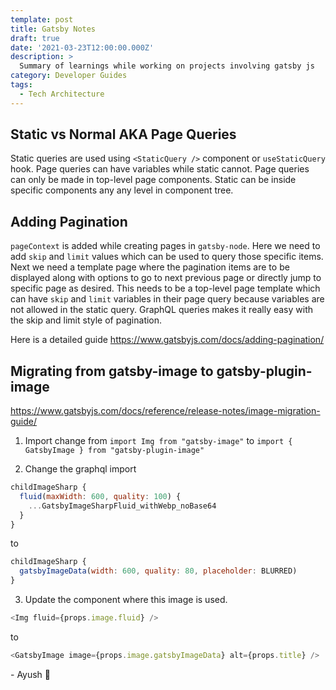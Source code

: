 ```yaml
---
template: post
title: Gatsby Notes
draft: true
date: '2021-03-23T12:00:00.000Z'
description: >
  Summary of learnings while working on projects involving gatsby js
category: Developer Guides
tags:
  - Tech Architecture
---
```


## Static vs Normal AKA Page Queries

Static queries are used using `<StaticQuery />` component or `useStaticQuery` hook.
Page queries can have variables while static cannot.
Page queries can only be made in top-level page components.
Static can be inside specific components any any level in component tree.

## Adding Pagination

`pageContext` is added while creating pages in `gatsby-node`.
Here we need to add `skip` and `limit` values which can be used to query those specific items.
Next we need a template page where the pagination items are to be displayed along with options to go to next previous page or directly jump to specific page as desired.
This needs to be a top-level page template which can have `skip` and `limit` variables in their page query because variables are not allowed in the static query.
GraphQL queries makes it really easy with the skip and limit style of pagination.

Here is a detailed guide https://www.gatsbyjs.com/docs/adding-pagination/

## Migrating from gatsby-image to gatsby-plugin-image

https://www.gatsbyjs.com/docs/reference/release-notes/image-migration-guide/

1. Import change from
   `import Img from "gatsby-image"`
   to `import { GatsbyImage } from "gatsby-plugin-image"`

2. Change the graphql import

```js
childImageSharp {
  fluid(maxWidth: 600, quality: 100) {
    ...GatsbyImageSharpFluid_withWebp_noBase64
  }
}
```

to

```js
childImageSharp {
  gatsbyImageData(width: 600, quality: 80, placeholder: BLURRED)
}
```

3. Update the component where this image is used.

```js
<Img fluid={props.image.fluid} />
```

to

```js
<GatsbyImage image={props.image.gatsbyImageData} alt={props.title} />
```

\- Ayush 🙂
